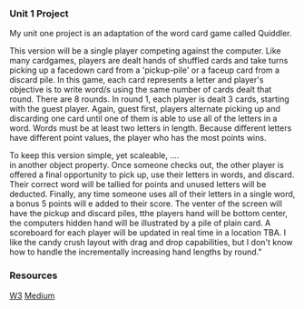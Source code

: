 ### Unit 1 Project

My unit one project is an adaptation of the word card game called Quiddler. 

This version will be a single player competing against the computer. Like many cardgames, players are dealt hands of shuffled cards and take turns picking up a facedown card from a 'pickup-pile' or a faceup card from a discard pile. In this game, each card represents a letter and player's objective is to write word/s using the same number of cards dealt that round. There are 8 rounds. In round 1, each player is dealt 3 cards, starting with the guest player. Again, guest first, players alternate picking up and discarding one card until one of them is able to use all of the letters in a word. Words must be at least two letters in length. Because different letters have different point values, the player who has the most points wins. 

To keep this version simple, yet scaleable, 
....                                                     
in another object property. Once someone checks out, the other player is offered a final opportunity to pick up, use their letters in words, and discard. Their correct word will be tallied for points and unused letters will be deducted. Finally, any time someone uses all of their letters in a single word, a bonus 5 points will e added to their score. The venter of the screen will have the pickup and discard piles, tthe players hand will be bottom center, the computers hidden hand will be illustrated by a pile of plain card. A scoreboard for each player will be updated in real time in a location TBA. I like the candy crush layout with drag and drop capabilities, but I don't know how to handle the incrementally increasing hand lengths by round."

### Resources
[W3]("https://www.w3schools.com/html/tryit.asp?filename=tryhtml5_draganddrop2") 
[Medium]("https://medium.com/@blakeeh723/how-to-build-a-card-game-with-object-oriented-programming-c43cd2cadb3a")